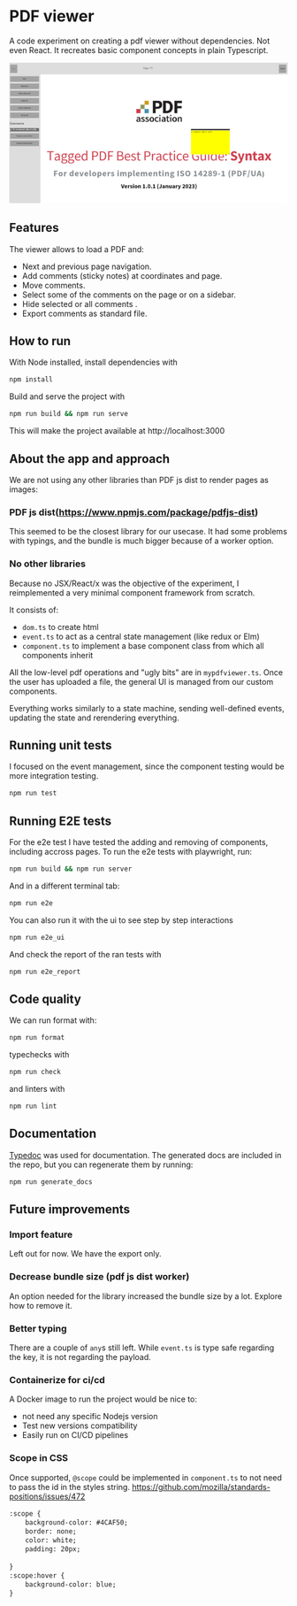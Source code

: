 
# PDF viewer

A code experiment on creating a pdf viewer without dependencies. Not even React.
It recreates basic component concepts in plain Typescript.

![A simple pdf viewer experiment in Typescript](screenshot.png "A simple pdf viewer experiment in Typescript")

## Features

The viewer allows to load a PDF and:

- Next and previous page navigation.
- Add comments (sticky notes) at coordinates and page.
- Move comments.
- Select some of the comments on the page or on a sidebar.
- Hide selected or all comments .
- Export comments as standard file.


## How to run

With Node installed, install dependencies with

```bash
npm install
```

Build and serve the project with

```bash
npm run build && npm run serve
```

This will make the project available at http://localhost:3000

## About the app and approach

We are not using any other libraries than PDF js dist to render pages as images:

### PDF js dist(https://www.npmjs.com/package/pdfjs-dist) 
This seemed to be the closest library for our usecase. It had some problems with typings, and the bundle is much bigger because of a worker option.

### No other libraries
Because no JSX/React/x was the objective of the experiment, I reimplemented a very minimal component framework from scratch.

It consists of:

- `dom.ts` to create html
- `event.ts` to act as a central state management (like redux or Elm)
- `component.ts` to implement a base component class from which all components inherit

All the low-level pdf operations and "ugly bits" are in `mypdfviewer.ts`. Once the user has uploaded a file, the general UI is managed from our custom components.

Everything works similarly to a state machine, sending well-defined events, updating the state and rerendering everything.


## Running unit tests
I focused on the event management, since the component testing would be more integration testing.

```bash
npm run test
```

## Running E2E tests
For the e2e test I have tested the adding and removing of components, including accross pages.
To run the e2e tests with playwright, run:

```bash
npm run build && npm run server
```

And in a different terminal tab:

```bash
npm run e2e
```

You can also run it with the ui to see step by step interactions

```bash
npm run e2e_ui
```

And check the report of the ran tests with

```bash
npm run e2e_report
```

## Code quality

We can run format with:

```bash
npm run format
```

typechecks with

```bash
npm run check
```

and linters with

```bash
npm run lint
```

## Documentation
[Typedoc](https://typedoc.org/) was used for documentation.
The generated docs are included in the repo, but you can
regenerate them by running:

```bash
npm run generate_docs
```


## Future improvements
### Import feature
Left out for now. We have the export only.

### Decrease bundle size (pdf js dist worker)
An option needed for the library increased the bundle size by a lot. Explore how to remove it.

### Better typing
There are a couple of `any`s still left. While `event.ts` is type safe regarding the key, it is not regarding the payload.


### Containerize for ci/cd
A Docker image to run the project would be nice to:

-  not need any specific Nodejs version
- Test new versions compatibility
- Easily run on CI/CD pipelines

### Scope in CSS
Once supported, `@scope` could be implemented in `component.ts` to not need to pass the id in the styles string.
https://github.com/mozilla/standards-positions/issues/472

```
:scope {
    background-color: #4CAF50;
    border: none;
    color: white;
    padding: 20px;
    
}
:scope:hover {
    background-color: blue;
}
```